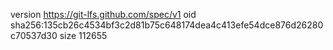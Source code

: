 version https://git-lfs.github.com/spec/v1
oid sha256:135cb26c4534bf3c2d81b75c648174dea4c413efe54dce876d26280c70537d30
size 112655
